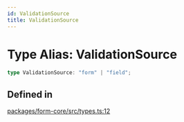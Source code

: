```yaml
---
id: ValidationSource
title: ValidationSource
---
```


# Type Alias: ValidationSource

```ts
type ValidationSource: "form" | "field";
```

## Defined in

[packages/form-core/src/types.ts:12](https://github.com/TanStack/form/blob/main/packages/form-core/src/types.ts#L12)
